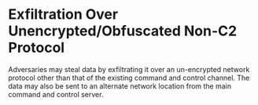 # Exfiltration Over Unencrypted/Obfuscated Non-C2 Protocol

Adversaries may steal data by exfiltrating it over an un-encrypted network protocol other than that of the existing command and control channel. The data may also be sent to an alternate network location from the main command and control server.